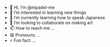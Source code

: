 - 👋 Hi, I’m @mpadel-me
- 👀 I’m interested in learning new things
- 🌱 I’m currently learning how to speak Japanese
- 💞️ I’m looking to collaborate on making art
- 📫 How to reach me ...
- 😄 Pronouns: ...
- ⚡ Fun fact: ...

<!---
mpadel-me/mpadel-me is a ✨ special ✨ repository because its `README.md` (this file) appears on your GitHub profile.
You can click the Preview link to take a look at your changes.
--->
